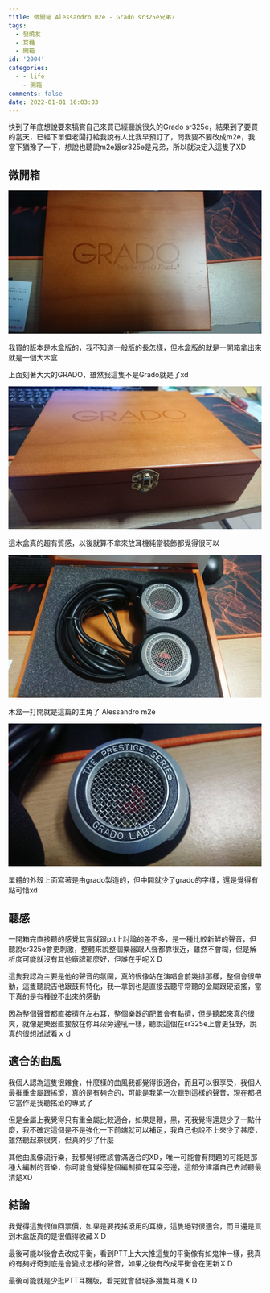 ```yaml
---
title: 微開箱 Alessandro m2e - Grado sr325e兄弟?
tags:
  - 發燒友
  - 耳機
  - 開箱
id: '2004'
categories:
  - - life
    - 開箱
comments: false
date: 2022-01-01 16:03:03
---
```


快到了年底想說要來犒賞自己來買已經聽說很久的Grado sr325e，結果到了要買的當天，已經下單但老闆打給我說有人比我早預訂了，問我要不要改成m2e，我當下猶豫了一下，想說也聽說m2e跟sr325e是兄弟，所以就決定入這隻了XD



## 微開箱

![Alessandro m2e](./unbox-alessandro-m2e/DSC_0053-1024x576.jpg)

我買的版本是木盒版的，我不知道一般版的長怎樣，但木盒版的就是一開箱拿出來就是一個大木盒

上面刻著大大的GRADO，雖然我這隻不是Grado就是了xd

![Alessandro m2e](./unbox-alessandro-m2e/DSC_0054-1024x576.jpg)

這木盒真的超有質感，以後就算不拿來放耳機純當裝飾都覺得很可以

![Alessandro m2e](./unbox-alessandro-m2e/DSC_0056-1024x576.jpg)

木盒一打開就是這篇的主角了 Alessandro m2e

![Alessandro m2e](./unbox-alessandro-m2e/DSC_0061-1024x576.jpg)

單體的外殼上面寫著是由grado製造的，但中間就少了grado的字樣，還是覺得有點可惜xd

## 聽感

一開箱完直接聽的感覺其實就跟ptt上討論的差不多，是一種比較新鮮的聲音，但聽說sr325e會更刺激，整體來說整個樂器跟人聲都靠很近，雖然不會糊，但是解析度可能就沒有其他廠牌那麼好，但誰在乎呢ＸＤ

這隻我認為主要是他的聲音的氛圍，真的很像站在演唱會前幾排那樣，整個會很帶動，這隻聽說吉他跟鼓有特化，我一拿到也是直接去聽平常聽的金屬跟硬滾搖，當下真的是有種說不出來的感動

因為整個聲音都直接擠在左右耳，整個樂器的配置會有點擠，但是聽起來真的很爽，就像是樂器直接放在你耳朵旁邊吼一樣，聽說這個在sr325e上會更狂野，說真的很想試試看ｘｄ

## 適合的曲風

我個人認為這隻很雜食，什麼樣的曲風我都覺得很適合，而且可以很享受，我個人最推重金屬跟搖滾，真的是有夠合的，可能是我第一次聽到這樣的聲音，現在都把它當作是我聽搖滾的專武了

但是金屬上我覺得只有重金屬比較適合，如果是鞭，黑，死我覺得還是少了一點什麼，我不確定這個是不是強化一下前端就可以補足，我自己也說不上來少了甚麼，雖然聽起來很爽，但真的少了什麼

其他曲風像流行樂，我都覺得應該會滿適合的XD，唯一可能會有問題的可能是那種大編制的音樂，你可能會覺得整個編制擠在耳朵旁邊，這部分建議自己去試聽最清楚XD

## 結論

我覺得這隻很值回票價，如果是要找搖滾用的耳機，這隻絕對很適合，而且還是買到木盒版真的是很值得收藏ＸＤ

最後可能以後會去改成平衡，看到PTT上大大推這隻的平衡像有如鬼神一樣，我真的有夠好奇到底是會變成怎樣的聲音，如果之後有改成平衡會在更新ＸＤ

最後可能就是少逛PTT耳機版，看完就會發現多幾隻耳機ＸＤ